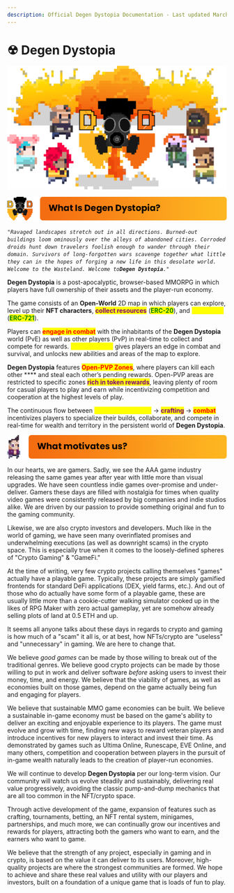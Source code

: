 ```yaml
---
description: Official Degen Dystopia Documentation - Last updated March 15, 2022
---
```


# ☢ Degen Dystopia

![](<.gitbook/assets/3 (3).png>)

![](<.gitbook/assets/1 (1).png>)

_`"Ravaged landscapes stretch out in all directions. Burned-out buildings loom ominously over the alleys of abandoned cities. Corroded droids hunt down travelers foolish enough to wander through their domain. Survivors of long-forgotten wars scavenge together what little they can in the hopes of forging a new life in this desolate world. Welcome to the Wasteland. Welcome to`**`Degen Dystopia`**`."`_

**Degen Dystopia** is a post-apocalyptic, browser-based MMORPG in which players have full ownership of their assets and the player-run economy.

The game consists of an **Open-World** 2D map in which players can explore, level up their **NFT characters**, <mark style="color:purple;">**collect resources**</mark> (<mark style="color:green;">**ERC-20**</mark>), and <mark style="color:yellow;">**craft items**</mark> (<mark style="color:green;">**ERC-721**</mark>).

Players can <mark style="color:red;">**engage in combat**</mark> with the inhabitants of the **Degen Dystopia** world (PvE) as well as other players (PvP) in real-time to collect and compete for rewards. <mark style="color:yellow;">**Craftable gear**</mark> gives players an edge in combat and survival, and unlocks new abilities and areas of the map to explore.

**Degen Dystopia** features <mark style="color:red;">**Open-PVP Zones**</mark>, where players can kill each other **** and steal each other’s pending rewards. Open-PVP areas are restricted to specific zones <mark style="color:purple;">**rich in token rewards**</mark>, leaving plenty of room for casual players to play and earn while incentivizing competition and cooperation at the highest levels of play.

The continuous flow between <mark style="color:yellow;">**resource collection**</mark> -> <mark style="color:purple;">**crafting**</mark> -> <mark style="color:red;">**combat**</mark> incentivizes players to specialize their builds, collaborate, and compete in real-time for wealth and territory in the persistent world of **Degen Dystopia**.



![](.gitbook/assets/2.png)

In our hearts, we are gamers. Sadly, we see the AAA game industry releasing the same games year after year with little more than visual upgrades. We have seen countless indie games over-promise and under-deliver. Gamers these days are filled with nostalgia for times when quality video games were consistently released by big companies and indie studios alike. We are driven by our passion to provide something original and fun to the gaming community.

Likewise, we are also crypto investors and developers. Much like in the world of gaming, we have seen many overinflated promises and underwhelming executions (as well as downright scams) in the crypto space. This is especially true when it comes to the loosely-defined spheres of "Crypto Gaming" & "GameFi."&#x20;

At the time of writing, very few crypto projects calling themselves "games" actually have a playable game. Typically, these projects are simply gamified frontends for standard DeFi applications (DEX, yield farms, etc.). And out of those who do actually have some form of a playable game, these are usually little more than a cookie-cutter walking simulator cooked up in the likes of RPG Maker with zero actual gameplay, yet are somehow already selling plots of land at 0.5 ETH and up.&#x20;

It seems all anyone talks about these days in regards to crypto and gaming is how much of a "scam" it all is, or at best, how NFTs/crypto are "useless" and "unnecessary" in gaming. We are here to change that.

We believe _good games_ can be made by those willing to break out of the traditional genres. We believe good crypto projects can be made by those willing to put in work and deliver software _before_ asking users to invest their money, time, and energy. We believe that the viability of games, as well as economies built on those games, depend on the game actually being fun and engaging for players.

We believe that sustainable MMO game economies can be built. We believe a sustainable in-game economy must be based on the game's ability to deliver an exciting and enjoyable experience to its players. The game must evolve and grow with time, finding new ways to reward veteran players and introduce incentives for new players to interact and invest their time. As demonstrated by games such as Ultima Online, Runescape, EVE Online, and many others, competition and cooperation between players in the pursuit of in-game wealth naturally leads to the creation of player-run economies.&#x20;

We will continue to develop **Degen Dystopia** per our long-term vision. Our community will watch us evolve steadily and sustainably, delivering real value progressively, avoiding the classic pump-and-dump mechanics that are all too common in the NFT/crypto space.

Through active development of the game, expansion of features such as crafting, tournaments, betting, an NFT rental system, minigames, partnerships, and much more, we can continually grow our incentives and rewards for players, attracting both the gamers who want to earn, and the earners who want to game.

We believe that the strength of any project, especially in gaming and in crypto, is based on the value it can deliver to its users. Moreover, high-quality projects are where the strongest communities are formed. We hope to achieve and share these real values and utility with our players and investors, built on a foundation of a unique game that is loads of fun to play.
